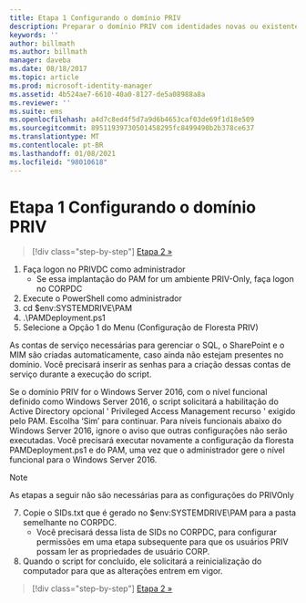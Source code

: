 ```yaml
---
title: Etapa 1 Configurando o domínio PRIV
description: Preparar o domínio PRIV com identidades novas ou existentes a serem gerenciadas pelo Microsoft Identity Manager usando scripts
keywords: ''
author: billmath
ms.author: billmath
manager: daveba
ms.date: 08/18/2017
ms.topic: article
ms.prod: microsoft-identity-manager
ms.assetid: 4b524ae7-6610-40a0-8127-de5a08988a8a
ms.reviewer: ''
ms.suite: ems
ms.openlocfilehash: a4d7c8ed4f5d7a9d6b4653caf03de69f1d18e509
ms.sourcegitcommit: 89511939730501458295fc8499490b2b378ce637
ms.translationtype: MT
ms.contentlocale: pt-BR
ms.lasthandoff: 01/08/2021
ms.locfileid: "98010618"
---
```

# <a name="step-1-configuring-the-priv-domain"></a>Etapa 1 Configurando o domínio PRIV

> [!div class="step-by-step"]
> [Etapa 2 »](sp1-step2-configuring-corp-domain.md)

1. Faça logon no PRIVDC como administrador
   * Se essa implantação do PAM for um ambiente PRIV-Only, faça logon no CORPDC
2. Execute o PowerShell como administrador
3. cd $env:SYSTEMDRIVE\PAM
4. .\PAMDeployment.ps1
5. Selecione a Opção 1 do Menu (Configuração de Floresta PRIV)


As contas de serviço necessárias para gerenciar o SQL, o SharePoint e o MIM são criadas automaticamente, caso ainda não estejam presentes no domínio. Você precisará inserir as senhas para a criação dessas contas de serviço durante a execução do script.

Se o domínio PRIV for o Windows Server 2016, com o nível funcional definido como Windows Server 2016, o script solicitará a habilitação do Active Directory opcional ' Privileged Access Management recurso ' exigido pelo PAM. Escolha ‘Sim’ para continuar. Para níveis funcionais abaixo do Windows Server 2016, ignore o aviso que outras configurações não serão executadas. Você precisará executar novamente a configuração da floresta PAMDeployment.ps1 e do PAM, uma vez que o administrador gere o nível funcional para o Windows Server 2016.

>[!NOTE]
>As etapas a seguir não são necessárias para as configurações do PRIVOnly

7. Copie o SIDs.txt que é gerado no $env:SYSTEMDRIVE\PAM para a pasta semelhante no CORPDC.
   * Você precisará dessa lista de SIDs no CORPDC, para configurar permissões em uma etapa subsequente para que os usuários PRIV possam ler as propriedades de usuário CORP.
8. Quando o script for concluído, ele solicitará a reinicialização do computador para que as alterações entrem em vigor.

> [!div class="step-by-step"]
> [Etapa 2 »](sp1-step2-configuring-corp-domain.md)
